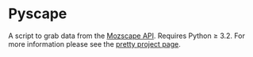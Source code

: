 # Pyscape

A script to grab data from the [Mozscape 
API](http://apiwiki.seomoz.org/). Requires Python &ge; 3.2. For 
more information please see the [pretty project 
page](http://projects.benjaminestes.com/Pyscape/).
